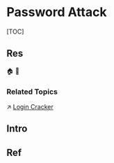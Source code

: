 # Password Attack

[TOC]



## Res
🏠 
🚧 


### Related Topics
↗ [Login Cracker](../../../☠️%20Kill%20Chain/Credentials%20&%20Password%20Related%20Tools/Login%20Cracker/Login%20Cracker.md)



## Intro



## Ref
